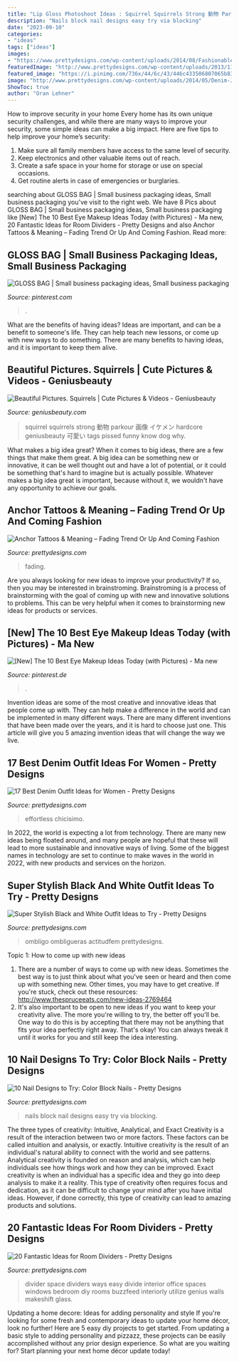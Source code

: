 ```yaml
---
title: "Lip Gloss Photoshoot Ideas : Squirrel Squirrels Strong 動物 Parkour 画像 イケメン Hardcore Geniusbeauty 可愛い Tags Pissed Funny Know Dog Why"
description: "Nails block nail designs easy try via blocking"
date: "2023-09-10"
categories:
- "ideas"
tags: ["ideas"]
images:
- "https://www.prettydesigns.com/wp-content/uploads/2014/08/Fashionable-Black-and-White-Outfit-Idea.jpg"
featuredImage: "http://www.prettydesigns.com/wp-content/uploads/2013/11/Anchor-Tattoos-on-the-Neck.jpg"
featured_image: "https://i.pinimg.com/736x/44/6c/43/446c433506807065b8379ececeb69160.jpg"
image: "http://www.prettydesigns.com/wp-content/uploads/2014/05/Denim-Jumpsuit-Outfit-Idea.jpg"
ShowToc: true
author: "Oran Lehner"
---
```



How to improve security in your home
Every home has its own unique security challenges, and while there are many ways to improve your security, some simple ideas can make a big impact. Here are five tips to help improve your home’s security:
1. Make sure all family members have access to the same level of security.
2. Keep electronics and other valuable items out of reach.
3. Create a safe space in your home for storage or use on special occasions.
4. Get routine alerts in case of emergencies or burglaries.

	

		
searching about GLOSS BAG | Small business packaging ideas, Small business packaging you've visit to the right web. We have 8 Pics about GLOSS BAG | Small business packaging ideas, Small business packaging like [New] The 10 Best Eye Makeup Ideas Today (with Pictures) - Ma new, 20 Fantastic Ideas for Room Dividers - Pretty Designs and also Anchor Tattoos &amp; Meaning – Fading Trend Or Up And Coming Fashion. Read more:
		
    
## GLOSS BAG | Small Business Packaging Ideas, Small Business Packaging

<img loading=lazy src="https://i.pinimg.com/736x/44/6c/43/446c433506807065b8379ececeb69160.jpg" onerror="this.onerror=null;this.src='https://tse2.mm.bing.net/th?id=OIP.PmsmYJjKHk2RPzsMWfw-iwHaJ3&amp;pid=15.1';" alt="GLOSS BAG | Small business packaging ideas, Small business packaging">

_Source: pinterest.com_

>. 

	

What are the benefits of having ideas?
Ideas are important, and can be a benefit to someone's life. They can help teach new lessons, or come up with new ways to do something. There are many benefits to having ideas, and it is important to keep them alive.

    
## Beautiful Pictures. Squirrels | Cute Pictures &amp; Videos - Geniusbeauty

<img loading=lazy src="http://geniusbeauty.com/wp-content/uploads/2007/10/strong_squirrel.jpg" onerror="this.onerror=null;this.src='https://tse4.mm.bing.net/th?id=OIP.hpJZlPlY53DEo6a3kjCUpQHaFj&amp;pid=15.1';" alt="Beautiful Pictures. Squirrels | Cute Pictures &amp; Videos - Geniusbeauty">

_Source: geniusbeauty.com_

>squirrel squirrels strong 動物 parkour 画像 イケメン hardcore geniusbeauty 可愛い tags pissed funny know dog why. 

	

What makes a big idea great?
When it comes to big ideas, there are a few things that make them great. A big idea can be something new or innovative, it can be well thought out and have a lot of potential, or it could be something that's hard to imagine but is actually possible. Whatever makes a big idea great is important, because without it, we wouldn't have any opportunity to achieve our goals.

    
## Anchor Tattoos &amp; Meaning – Fading Trend Or Up And Coming Fashion

<img loading=lazy src="http://www.prettydesigns.com/wp-content/uploads/2013/11/Anchor-Tattoos-on-the-Neck.jpg" onerror="this.onerror=null;this.src='https://tse4.mm.bing.net/th?id=OIP.P_5YW2uqG3xH48n2EG-adwHaJ2&amp;pid=15.1';" alt="Anchor Tattoos &amp; Meaning – Fading Trend Or Up And Coming Fashion">

_Source: prettydesigns.com_

>fading. 

	

Are you always looking for new ideas to improve your productivity? If so, then you may be interested in brainstroming. Brainstroming is a process of brainstorming with the goal of coming up with new and innovative solutions to problems. This can be very helpful when it comes to brainstorming new ideas for products or services.

    
## [New] The 10 Best Eye Makeup Ideas Today (with Pictures) - Ma New

<img loading=lazy src="https://i.pinimg.com/736x/29/88/d7/2988d78485e86ca5520ee8b183359598.jpg" onerror="this.onerror=null;this.src='https://tse4.mm.bing.net/th?id=OIP.yNw8vBajIAEtz8zeSq_yGQHaJQ&amp;pid=15.1';" alt="[New] The 10 Best Eye Makeup Ideas Today (with Pictures) - Ma new">

_Source: pinterest.de_

>. 

	

Invention ideas are some of the most creative and innovative ideas that people come up with. They can help make a difference in the world and can be implemented in many different ways. There are many different inventions that have been made over the years, and it is hard to choose just one. This article will give you 5 amazing invention ideas that will change the way we live.

    
## 17 Best Denim Outfit Ideas For Women - Pretty Designs

<img loading=lazy src="http://www.prettydesigns.com/wp-content/uploads/2014/05/Denim-Jumpsuit-Outfit-Idea.jpg" onerror="this.onerror=null;this.src='https://tse1.mm.bing.net/th?id=OIP.jUDjqMexAa4Z6qCje935sQHaKI&amp;pid=15.1';" alt="17 Best Denim Outfit Ideas for Women - Pretty Designs">

_Source: prettydesigns.com_

>effortless chicisimo. 

	

In 2022, the world is expecting a lot from technology. There are many new ideas being floated around, and many people are hopeful that these will lead to more sustainable and innovative ways of living. Some of the biggest names in technology are set to continue to make waves in the world in 2022, with new products and services on the horizon.

    
## Super Stylish Black And White Outfit Ideas To Try - Pretty Designs

<img loading=lazy src="https://www.prettydesigns.com/wp-content/uploads/2014/08/Fashionable-Black-and-White-Outfit-Idea.jpg" onerror="this.onerror=null;this.src='https://tse4.mm.bing.net/th?id=OIP.BkjFgKs6QzB3o7XyHZx-oAHaLE&amp;pid=15.1';" alt="Super Stylish Black and White Outfit Ideas to Try - Pretty Designs">

_Source: prettydesigns.com_

>ombligo ombligueras actitudfem prettydesigns. 

	

Topic 1: How to come up with new ideas
1. There are a number of ways to come up with new ideas. Sometimes the best way is to just think about what you've seen or heard and then come up with something new. Other times, you may have to get creative. If you're stuck, check out these resources: http://www.thespruceeats.com/new-ideas-2769464
2. It's also important to be open to new ideas if you want to keep your creativity alive. The more you're willing to try, the better off you'll be. One way to do this is by accepting that there may not be anything that fits your idea perfectly right away. That's okay! You can always tweak it until it works for you and still keep the idea interesting.


    
## 10 Nail Designs To Try: Color Block Nails - Pretty Designs

<img loading=lazy src="https://www.prettydesigns.com/wp-content/uploads/2014/08/Easy-Color-Block-Nails.jpg" onerror="this.onerror=null;this.src='https://tse2.mm.bing.net/th?id=OIP.2A2oUfHKkvcQHGGSQETpRwHaKG&amp;pid=15.1';" alt="10 Nail Designs to Try: Color Block Nails - Pretty Designs">

_Source: prettydesigns.com_

>nails block nail designs easy try via blocking. 

	

The three types of creativity: Intuitive, Analytical, and Exact
Creativity is a result of the interaction between two or more factors. These factors can be called intuition and analysis, or exactly. Intuitive creativity is the result of an individual's natural ability to connect with the world and see patterns. Analytical creativity is founded on reason and analysis, which can help individuals see how things work and how they can be improved. 
Exact creativity is when an individual has a specific idea and they go into deep analysis to make it a reality. This type of creativity often requires focus and dedication, as it can be difficult to change your mind after you have initial ideas. However, if done correctly, this type of creativity can lead to amazing products and solutions.

    
## 20 Fantastic Ideas For Room Dividers - Pretty Designs

<img loading=lazy src="https://www.prettydesigns.com/wp-content/uploads/2015/10/Easy-Room-Divider.jpg" onerror="this.onerror=null;this.src='https://tse2.mm.bing.net/th?id=OIP._BGuIB_-2OIOFckpTUuGsQAAAA&amp;pid=15.1';" alt="20 Fantastic Ideas for Room Dividers - Pretty Designs">

_Source: prettydesigns.com_

>divider space dividers ways easy divide interior office spaces windows bedroom diy rooms buzzfeed interiorly utilize genius walls makeshift glass. 

	

Updating a home decore: Ideas for adding personality and style
If you're looking for some fresh and contemporary ideas to update your home décor, look no further! Here are 5 easy diy projects to get started. From updating a basic style to adding personality and pizzazz, these projects can be easily accomplished without any prior design experience. So what are you waiting for? Start planning your next home décor update today!

